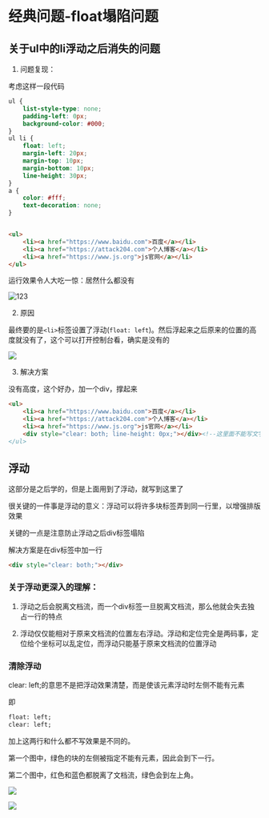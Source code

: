 # 经典问题-float塌陷问题
## 关于ul中的li浮动之后消失的问题

1. 问题复现：

考虑这样一段代码 
```css
ul {
    list-style-type: none;
    padding-left: 0px;
    background-color: #000;
}
ul li {
    float: left;
    margin-left: 20px;
    margin-top: 10px;
    margin-bottom: 10px;
    line-height: 30px;
}
a {
    color: #fff;
    text-decoration: none;
}
```

```html

<ul>
    <li><a href="https://www.baidu.com">百度</a></li>
    <li><a href="https://attack204.com">个人博客</a></li>
    <li><a href="https://www.js.org">js官网</a></li>
</ul>
```

运行效果令人大吃一惊：居然什么都没有

![123](http://cdn.attack204.com/20200801191240.png)


2. 原因

最终要的是`<li>`标签设置了浮动(`float: left`)。然后浮起来之后原来的位置的高度就没有了，这个可以打开控制台看，确实是没有的

![](http://cdn.attack204.com/20200801191738.png)

3. 解决方案

没有高度，这个好办，加一个div，撑起来

```html
<ul>
    <li><a href="https://www.baidu.com">百度</a></li>
    <li><a href="https://attack204.com">个人博客</a></li>
    <li><a href="https://www.js.org">js官网</a></li>
    <div style="clear: both; line-height: 0px;"></div><!--这里面不能写文字>
</ul>
```

## 浮动

这部分是之后学的，但是上面用到了浮动，就写到这里了

很关键的一件事是浮动的意义：浮动可以将许多块标签弄到同一行里，以增强排版效果

关键的一点是注意防止浮动之后div标签塌陷

解决方案是在div标签中加一行

```html
<div style="clear: both;"></div>
```

### 关于浮动更深入的理解：

1. 浮动之后会脱离文档流，而一个div标签一旦脱离文档流，那么他就会失去独占一行的特点

2. 浮动仅仅能相对于原来文档流的位置左右浮动。浮动和定位完全是两码事，定位给个坐标可以乱定位，而浮动只能基于原来文档流的位置浮动

### 清除浮动

clear: left;的意思不是把浮动效果清楚，而是使该元素浮动时左侧不能有元素

即
```html
float: left;
clear: left;
```

加上这两行和什么都不写效果是不同的。

第一个图中，绿色的块的左侧被指定不能有元素，因此会到下一行。

第二个图中，红色和蓝色都脱离了文档流，绿色会到左上角。

![](http://cdn.attack204.com/20200912224431.png)

![](http://cdn.attack204.com/20200912224615.png)
